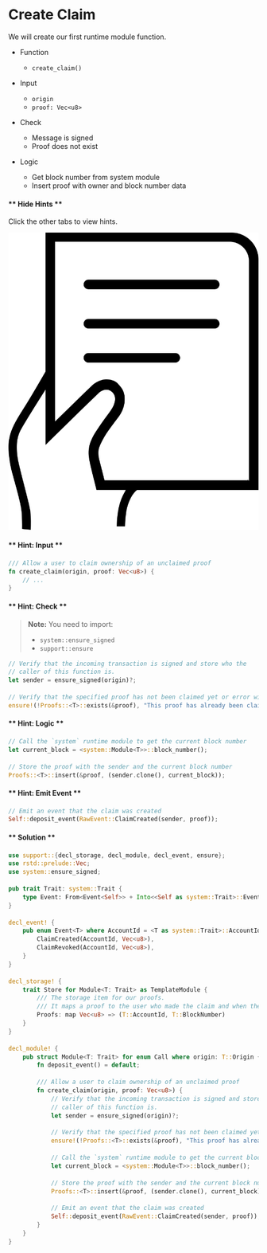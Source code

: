 # Create Claim

We will create our first runtime module function.

* Function
	* `create_claim()`

* Input
	* `origin`
	* `proof: Vec<u8>`

* Check
	* Message is signed
	* Proof does not exist

* Logic
	* Get block number from system module
	* Insert proof with owner and block number data

<!-- slide:break-40 -->

<!-- tabs:start -->

#### ** Hide Hints **

Click the other tabs to view hints.

![Claim](./assets/claim.png ':size=300')


#### ** Hint: Input **

```rust
/// Allow a user to claim ownership of an unclaimed proof
fn create_claim(origin, proof: Vec<u8>) {
	// ...
}
```

#### ** Hint: Check **

> **Note:** You need to import:
> * `system::ensure_signed`
> * `support::ensure`

```rust
// Verify that the incoming transaction is signed and store who the
// caller of this function is.
let sender = ensure_signed(origin)?;

// Verify that the specified proof has not been claimed yet or error with the message
ensure!(!Proofs::<T>::exists(&proof), "This proof has already been claimed.");
```

#### ** Hint: Logic **

```rust
// Call the `system` runtime module to get the current block number
let current_block = <system::Module<T>>::block_number();

// Store the proof with the sender and the current block number
Proofs::<T>::insert(&proof, (sender.clone(), current_block));
```

#### ** Hint: Emit Event **

```rust
// Emit an event that the claim was created
Self::deposit_event(RawEvent::ClaimCreated(sender, proof));
```

#### ** Solution **

```rust
use support::{decl_storage, decl_module, decl_event, ensure};
use rstd::prelude::Vec;
use system::ensure_signed;

pub trait Trait: system::Trait {
	type Event: From<Event<Self>> + Into<<Self as system::Trait>::Event>;
}

decl_event! {
	pub enum Event<T> where AccountId = <T as system::Trait>::AccountId {
		ClaimCreated(AccountId, Vec<u8>),
		ClaimRevoked(AccountId, Vec<u8>),
	}
}

decl_storage! {
	trait Store for Module<T: Trait> as TemplateModule {
		/// The storage item for our proofs.
        /// It maps a proof to the user who made the claim and when they made it.
		Proofs: map Vec<u8> => (T::AccountId, T::BlockNumber)
	}
}

decl_module! {
	pub struct Module<T: Trait> for enum Call where origin: T::Origin {
		fn deposit_event() = default;

		/// Allow a user to claim ownership of an unclaimed proof
		fn create_claim(origin, proof: Vec<u8>) {
			// Verify that the incoming transaction is signed and store who the
			// caller of this function is.
			let sender = ensure_signed(origin)?;

			// Verify that the specified proof has not been claimed yet or error with the message
			ensure!(!Proofs::<T>::exists(&proof), "This proof has already been claimed.");

			// Call the `system` runtime module to get the current block number
			let current_block = <system::Module<T>>::block_number();

			// Store the proof with the sender and the current block number
			Proofs::<T>::insert(&proof, (sender.clone(), current_block));

			// Emit an event that the claim was created
			Self::deposit_event(RawEvent::ClaimCreated(sender, proof));
		}
	}
}
```

<!-- tabs:end -->
